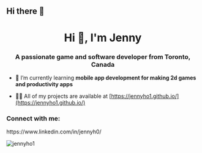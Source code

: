 ## Hi there 👋

<h1 align="center">Hi 👋, I'm Jenny</h1>
<h3 align="center">A passionate game and software developer from Toronto, Canada</h3>

- 🌱 I’m currently learning **mobile app development for making 2d games and productivity apps**

- 👨‍💻 All of my projects are available at [https://jennyho1.github.io/](https://jennyho1.github.io/)

<h3 align="left">Connect with me:</h3>
<p align="left"> https://www.linkedin.com/in/jennyh0/
</p>

<p><img align="center" src="https://github-readme-streak-stats.herokuapp.com/?user=jennyho1&theme=dark" alt="jennyho1" /></p>



<!--
**jennyho1/jennyho1** is a ✨ _special_ ✨ repository because its `README.md` (this file) appears on your GitHub profile.

Here are some ideas to get you started:

- 🔭 I’m currently working on ...
- 🌱 I’m currently learning ...
- 👯 I’m looking to collaborate on ...
- 🤔 I’m looking for help with ...
- 💬 Ask me about ...
- 📫 How to reach me: ...
- 😄 Pronouns: ...
- ⚡ Fun fact: ...
-->

